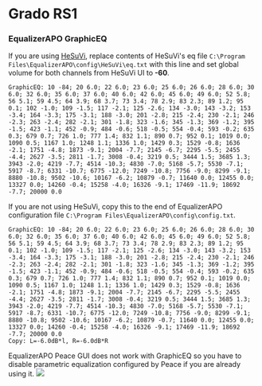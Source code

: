 # Grado RS1
### EqualizerAPO GraphicEQ
If you are using [HeSuVi](https://sourceforge.net/projects/hesuvi/), replace contents of HeSuVi's eq file `C:\Program Files\EqualizerAPO\config\HeSuVi\eq.txt` with this line and set global volume for both channels from HeSuVi UI to **-60**.
```
GraphicEQ: 10 -84; 20 6.0; 22 6.0; 23 6.0; 25 6.0; 26 6.0; 28 6.0; 30 6.0; 32 6.0; 35 6.0; 37 6.0; 40 6.0; 42 6.0; 45 6.0; 49 6.0; 52 5.8; 56 5.1; 59 4.5; 64 3.9; 68 3.7; 73 3.4; 78 2.9; 83 2.3; 89 1.2; 95 0.1; 102 -1.0; 109 -1.5; 117 -2.1; 125 -2.6; 134 -3.0; 143 -3.2; 153 -3.4; 164 -3.3; 175 -3.1; 188 -3.0; 201 -2.8; 215 -2.4; 230 -2.1; 246 -2.3; 263 -2.4; 282 -2.1; 301 -1.8; 323 -1.6; 345 -1.3; 369 -1.2; 395 -1.5; 423 -1.1; 452 -0.9; 484 -0.6; 518 -0.5; 554 -0.4; 593 -0.2; 635 0.3; 679 0.7; 726 1.0; 777 1.4; 832 1.1; 890 0.7; 952 0.1; 1019 0.0; 1090 0.5; 1167 1.0; 1248 1.1; 1336 1.0; 1429 0.3; 1529 -0.8; 1636 -2.1; 1751 -4.8; 1873 -9.1; 2004 -7.7; 2145 -6.7; 2295 -5.5; 2455 -4.4; 2627 -3.5; 2811 -1.7; 3008 -0.4; 3219 0.5; 3444 1.5; 3685 1.3; 3943 -2.0; 4219 -7.7; 4514 -10.3; 4830 -7.0; 5168 -5.7; 5530 -7.1; 5917 -8.7; 6331 -10.7; 6775 -12.0; 7249 -10.8; 7756 -9.0; 8299 -9.1; 8880 -10.8; 9502 -10.6; 10167 -6.2; 10879 -0.7; 11640 0.0; 12455 0.0; 13327 0.0; 14260 -0.4; 15258 -4.0; 16326 -9.1; 17469 -11.9; 18692 -7.7; 20000 0.0
```
If you are not using HeSuVi, copy this to the end of EqualizerAPO configuration file `C:\Program Files\EqualizerAPO\config\config.txt`.
```
GraphicEQ: 10 -84; 20 6.0; 22 6.0; 23 6.0; 25 6.0; 26 6.0; 28 6.0; 30 6.0; 32 6.0; 35 6.0; 37 6.0; 40 6.0; 42 6.0; 45 6.0; 49 6.0; 52 5.8; 56 5.1; 59 4.5; 64 3.9; 68 3.7; 73 3.4; 78 2.9; 83 2.3; 89 1.2; 95 0.1; 102 -1.0; 109 -1.5; 117 -2.1; 125 -2.6; 134 -3.0; 143 -3.2; 153 -3.4; 164 -3.3; 175 -3.1; 188 -3.0; 201 -2.8; 215 -2.4; 230 -2.1; 246 -2.3; 263 -2.4; 282 -2.1; 301 -1.8; 323 -1.6; 345 -1.3; 369 -1.2; 395 -1.5; 423 -1.1; 452 -0.9; 484 -0.6; 518 -0.5; 554 -0.4; 593 -0.2; 635 0.3; 679 0.7; 726 1.0; 777 1.4; 832 1.1; 890 0.7; 952 0.1; 1019 0.0; 1090 0.5; 1167 1.0; 1248 1.1; 1336 1.0; 1429 0.3; 1529 -0.8; 1636 -2.1; 1751 -4.8; 1873 -9.1; 2004 -7.7; 2145 -6.7; 2295 -5.5; 2455 -4.4; 2627 -3.5; 2811 -1.7; 3008 -0.4; 3219 0.5; 3444 1.5; 3685 1.3; 3943 -2.0; 4219 -7.7; 4514 -10.3; 4830 -7.0; 5168 -5.7; 5530 -7.1; 5917 -8.7; 6331 -10.7; 6775 -12.0; 7249 -10.8; 7756 -9.0; 8299 -9.1; 8880 -10.8; 9502 -10.6; 10167 -6.2; 10879 -0.7; 11640 0.0; 12455 0.0; 13327 0.0; 14260 -0.4; 15258 -4.0; 16326 -9.1; 17469 -11.9; 18692 -7.7; 20000 0.0
Copy: L=-6.0dB*l, R=-6.0dB*R
```
EqualizerAPO Peace GUI does not work with GraphicEQ so you have to disable parametric equalization configured by Peace if you are already using it.
![](https://raw.githubusercontent.com/jaakkopasanen/AutoEq/master/results/Sonoma%20Model%20One/innerfidelity/onear/Grado%20RS1/Grado%20RS1.png)
